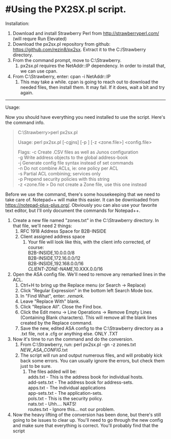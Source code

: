 #Using the PX2SX.pl script.
====================================================

Installation:

1. Download and install Strawberry Perl from http://strawberryperl.com/ (will requre Run Elevated)
2. Download the px2sx.pl repository from github: https://github.com/rezin8/px2sx. Extract it to the C:/Strawberry directory.
3. From the command prompt, move to C:\Strawberry.
    1. px2sx.pl requires the NetAddr::IP dependency. In order to install that, we can use cpan.
4. From C:\Strawberry, enter: cpan -i NetAddr::IP
    1. This may take a while. cpan is going to reach out to download the needed files, then install them. It may fail. If it does, wait a bit and try again.
	
--------------------------------------------------------------------------------
	
Usage:

Now you should have everything you need installed to use the script. Here's the command info.

>    C:\Strawberry>perl px2sx.pl
>    
>    Usage:  perl px2sx.pl [-cgjns] [-p <STRING>] [-z <zone.file>] <config.file>
>    
>    Flags:  -c Create .CSV files as well as Junos configuration  
>            -g Write address objects to the global address-book  
>            -j Generate config file syntax instead of set commands  
>            -n Do not combine ACLs, ie: one policy per ACL  
>            -s Partial ACL combining; services only  
>            -p <STRING> Prepend security policies with this string  
>            -z <zone.file > Do not create a Zone file, use this one instead  

Before we use the command, there's some housekeeping that we need to take care of. Notepad++ will make this easier. It can be downloaded from https://notepad-plus-plus.org/. Obviously you can also use your favorite text editor, but I'll only document the commands for Notepad++.

1. Create a new file named "zones.txt" in the C:\Strawberry directory. In that file, we'll need 2 things:  
    1. RFC 1918 Address Space for B2B-INSIDE  
    2. Client assigned address space  
        1. Your file will look like this, with the client info corrected, of course:  
            B2B-INSIDE,10.0.0.0/8  
            B2B-INSIDE,172.16.0.0/12  
            B2B-INSIDE,192.168.0.0/16  
            *CLIENT-ZONE-NAME*,10.XXX.0.0/16  
2. Open the ASA config file. We'll need to remove any remarked lines in the ACL. 
    1. Ctrl+H to bring up the Replace menu (or Search -> Replace)
    2. Click "Regular Expression" in the bottom left Search Mode box.
    3. In "Find What", enter: .*remark.*
    4. Leave "Replace With" blank.
    5. Click "Replace All". Close the Find box.
    6. Click the Edit menu -> Line Operations -> Remove Empty Lines (Containing Blank characters). This will remove all the blank lines created by the Replace command.
    7. Save the new, edited ASA config to the C:\Strawberry directory as a .txt file, not a .cfg or anything else. ONLY .TXT
3. Now it's time to run the command and do the conversion. 
    1. From C:\Strawberry, run: perl px2sx.pl -gn -z zones.txt *NEW_ASA_CONFIG*.txt
    2. The script will run and output numerous files, and will probably kick back some errors. You can usually ignore the errors, but check them just to be sure.
        1. The files added will be:  
            adds.txt - This is the address book for individual hosts.  
            add-sets.txt - The address book for address-sets.  
            apps.txt - The individual applications  
            app-sets.txt - The application-sets.  
            pols.txt - This is the security policy.  
            nats.txt - Uhh.... NATS!  
            routes.txt - Ignore this... not our problem.  
4. Now the heavy lifting of the conversion has been done, but there's still going to be issues to clear up. You'll need to go through the new config and make sure that everything is correct. You'll probably find that the script 
	
